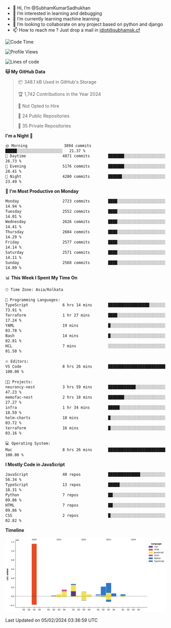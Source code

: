 - 👋 Hi, I’m @SubhamKumarSadhukhan
- 👀 I’m interested in learning and debugging
- 🌱 I’m currently learning machine learning
- 💞️ I’m looking to collaborate on any project based on python and django
- 📫 How to reach me ?
      Just drop a mail in idiot@subhamsk.cf

<!---
SubhamKumarSadhukhan/SubhamKumarSadhukhan is a ✨ special ✨ repository because its `README.md` (this file) appears on your GitHub profile.
You can click the Preview link to take a look at your changes.
--->


<!--START_SECTION:waka-->
![Code Time](http://img.shields.io/badge/Code%20Time-1%2C926%20hrs%203%20mins-blue)

![Profile Views](http://img.shields.io/badge/Profile%20Views-0-blue)

![Lines of code](https://img.shields.io/badge/From%20Hello%20World%20I%27ve%20Written-2.4%20million%20lines%20of%20code-blue)

**🐱 My GitHub Data** 

> 📦 348.1 kB Used in GitHub's Storage 
 > 
> 🏆 1,742 Contributions in the Year 2024
 > 
> 🚫 Not Opted to Hire
 > 
> 📜 24 Public Repositories 
 > 
> 🔑 35 Private Repositories 
 > 
**I'm a Night 🦉** 

```text
🌞 Morning                3894 commits        █████░░░░░░░░░░░░░░░░░░░░   21.37 % 
🌆 Daytime                4871 commits        ███████░░░░░░░░░░░░░░░░░░   26.73 % 
🌃 Evening                5176 commits        ███████░░░░░░░░░░░░░░░░░░   28.41 % 
🌙 Night                  4280 commits        ██████░░░░░░░░░░░░░░░░░░░   23.49 % 
```
📅 **I'm Most Productive on Monday** 

```text
Monday                   2723 commits        ████░░░░░░░░░░░░░░░░░░░░░   14.94 % 
Tuesday                  2552 commits        ████░░░░░░░░░░░░░░░░░░░░░   14.01 % 
Wednesday                2626 commits        ████░░░░░░░░░░░░░░░░░░░░░   14.41 % 
Thursday                 2604 commits        ████░░░░░░░░░░░░░░░░░░░░░   14.29 % 
Friday                   2577 commits        ████░░░░░░░░░░░░░░░░░░░░░   14.14 % 
Saturday                 2571 commits        ████░░░░░░░░░░░░░░░░░░░░░   14.11 % 
Sunday                   2568 commits        ████░░░░░░░░░░░░░░░░░░░░░   14.09 % 
```


📊 **This Week I Spent My Time On** 

```text
🕑︎ Time Zone: Asia/Kolkata

💬 Programming Languages: 
TypeScript               6 hrs 14 mins       ██████████████████░░░░░░░   73.91 % 
Terraform                1 hr 27 mins        ████░░░░░░░░░░░░░░░░░░░░░   17.24 % 
YAML                     19 mins             █░░░░░░░░░░░░░░░░░░░░░░░░   03.78 % 
Bash                     14 mins             █░░░░░░░░░░░░░░░░░░░░░░░░   02.81 % 
HCL                      7 mins              ░░░░░░░░░░░░░░░░░░░░░░░░░   01.50 % 

🔥 Editors: 
VS Code                  8 hrs 26 mins       █████████████████████████   100.00 % 

🐱‍💻 Projects: 
neuroncy-nest            3 hrs 59 mins       ████████████░░░░░░░░░░░░░   47.23 % 
memofac-nest             2 hrs 18 mins       ███████░░░░░░░░░░░░░░░░░░   27.27 % 
infra                    1 hr 34 mins        █████░░░░░░░░░░░░░░░░░░░░   18.59 % 
helm-charts              18 mins             █░░░░░░░░░░░░░░░░░░░░░░░░   03.72 % 
terraform                16 mins             █░░░░░░░░░░░░░░░░░░░░░░░░   03.16 % 

💻 Operating System: 
Mac                      8 hrs 26 mins       █████████████████████████   100.00 % 
```

**I Mostly Code in JavaScript** 

```text
JavaScript               40 repos            ██████████████░░░░░░░░░░░   56.34 % 
TypeScript               13 repos            █████░░░░░░░░░░░░░░░░░░░░   18.31 % 
Python                   7 repos             ██░░░░░░░░░░░░░░░░░░░░░░░   09.86 % 
HTML                     7 repos             ██░░░░░░░░░░░░░░░░░░░░░░░   09.86 % 
CSS                      2 repos             █░░░░░░░░░░░░░░░░░░░░░░░░   02.82 % 
```



**Timeline**

![Lines of Code chart](https://raw.githubusercontent.com/SubhamKumarSadhukhan/SubhamKumarSadhukhan/main/assets/bar_graph.png)


 Last Updated on 05/02/2024 03:36:59 UTC
<!--END_SECTION:waka-->
